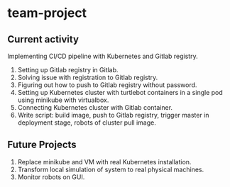 # team-project  
## Current activity  
Implementing CI/CD pipeline with Kubernetes and Gitlab registry.  
1. Setting up Gitlab registry in Gitlab.  
2. Solving issue with registration to Gitlab registry.  
3. Figuring out how to push to Gitlab registry without password.  
4. Setting up Kubernetes cluster with turtlebot containers in a single pod using minikube with virtualbox.  
5. Connecting Kubernetes cluster with Gitlab container.  
6. Write script: build image, push to Gitlab registry, trigger master in deployment stage, robots of cluster pull image.  
## Future Projects
1. Replace minikube and VM with real Kubernetes installation.  
2. Transform local simulation of system to real physical machines.  
3. Monitor robots on GUI.

